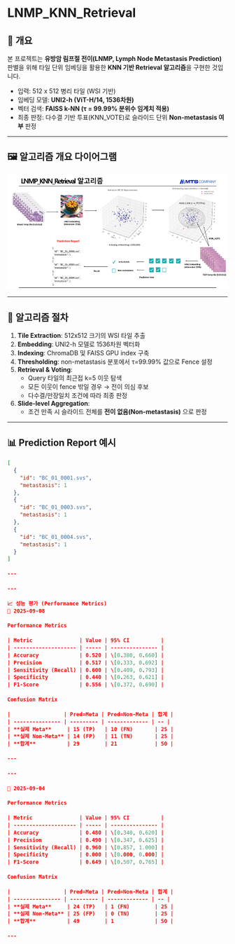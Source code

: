 # LNMP_KNN_Retrieval

## 📌 개요
본 프로젝트는 **유방암 림프절 전이(LNMP, Lymph Node Metastasis Prediction)** 판별을 위해
타일 단위 임베딩을 활용한 **KNN 기반 Retrieval 알고리즘**을 구현한 것입니다.

- 입력: 512 x 512 병리 타일 (WSI 기반)
- 임베딩 모델: **UNI2-h (ViT-H/14, 1536차원)**
- 벡터 검색: **FAISS k-NN (τ = 99.99% 분위수 임계치 적용)**
- 최종 판정: 다수결 기반 투표(KNN_VOTE)로 슬라이드 단위 **Non-metastasis 여부** 판정

---

## 🖼 알고리즘 개요 다이어그램
![LNMP KNN Retrieval](./image/lnmp_knn_retrieval.png)

---

## 🧩 알고리즘 절차
1. **Tile Extraction**: 512x512 크기의 WSI 타일 추출  
2. **Embedding**: UNI2-h 모델로 1536차원 벡터화  
3. **Indexing**: ChromaDB 및 FAISS GPU index 구축  
4. **Thresholding**: non-metastasis 분포에서 τ=99.99% 값으로 Fence 설정  
5. **Retrieval & Voting**:  
   - Query 타일의 최근접 k=5 이웃 탐색  
   - 모든 이웃이 fence 밖일 경우 → 전이 의심 후보  
   - 다수결/만장일치 조건에 따라 최종 판정  
6. **Slide-level Aggregation**:  
   - 조건 만족 시 슬라이드 전체를 **전이 없음(Non-metastasis)** 으로 판정  

---

## 📊 Prediction Report 예시
```json
[
  {
    "id": "BC_01_0001.svs",
    "metastasis": 1
  },
  {
    "id": "BC_01_0003.svs",
    "metastasis": 1
  },
  {
    "id": "BC_01_0004.svs",
    "metastasis": 1
  }
]

---

---

📈 성능 평가 (Performance Metrics)
📌 2025-09-08

Performance Metrics

| Metric               | Value | 95% CI          |
| -------------------- | ----- | --------------- |
| Accuracy             | 0.520 | \[0.380, 0.660] |
| Precision            | 0.517 | \[0.333, 0.692] |
| Sensitivity (Recall) | 0.600 | \[0.409, 0.793] |
| Specificity          | 0.440 | \[0.263, 0.621] |
| F1-Score             | 0.556 | \[0.372, 0.690] |

Confusion Matrix

|                 | Pred=Meta | Pred=Non-Meta | 합계 |
| --------------- | --------- | ------------- | -- |
| **실제 Meta**     | 15 (TP)   | 10 (FN)       | 25 |
| **실제 Non-Meta** | 14 (FP)   | 11 (TN)       | 25 |
| **합계**          | 29        | 21            | 50 |

---

---

📌 2025-09-04

Performance Metrics

| Metric               | Value | 95% CI          |
| -------------------- | ----- | --------------- |
| Accuracy             | 0.480 | \[0.340, 0.620] |
| Precision            | 0.490 | \[0.347, 0.625] |
| Sensitivity (Recall) | 0.960 | \[0.857, 1.000] |
| Specificity          | 0.000 | \[0.000, 0.000] |
| F1-Score             | 0.649 | \[0.507, 0.765] |

Confusion Matrix

|                 | Pred=Meta | Pred=Non-Meta | 합계 |
| --------------- | --------- | ------------- | -- |
| **실제 Meta**     | 24 (TP)   | 1 (FN)        | 25 |
| **실제 Non-Meta** | 25 (FP)   | 0 (TN)        | 25 |
| **합계**          | 49        | 1             | 50 |

---
